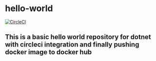 # hello-world

[![CircleCI](https://circleci.com/gh/nagsides/hello-world.svg?style=svg)](https://circleci.com/gh/nagsides/hello-world)
## This is a basic hello world repository for dotnet with circleci integration and finally pushing docker image to docker hub
